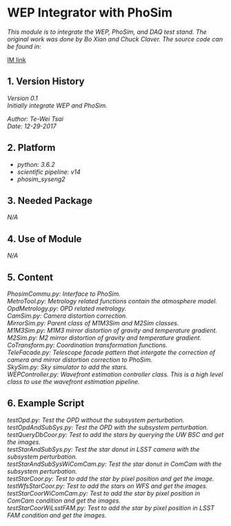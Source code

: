 # WEP Integrator with PhoSim

*This module is to integrate the WEP, PhoSim, and DAQ test stand. The original work was done by Bo Xian and Chuck Claver. The source code can be found in:*

[IM link](https://github.com/bxin/IM)

## 1. Version History

*Version 0.1*
<br/>
*Initially integrate WEP and PhoSim.*

*Author: Te-Wei Tsai*
<br/>
*Date: 12-29-2017*

## 2. Platform

- *python: 3.6.2*
- *scientific pipeline: v14*
- *phosim_syseng2*

## 3. Needed Package

*N/A*

## 4. Use of Module

*N/A*

## 5. Content

*PhosimCommu.py: Interface to PhoSim.*
<br/>
*MetroTool.py: Metrology related functions contain the atmosphere model.*
<br/>
*OpdMetrology.py: OPD related metrology.*
<br/>
*CamSim.py: Camera distortion correction.*
<br/>
*MirrorSim.py: Parent class of M1M3Sim and M2Sim classes.*
<br/>
*M1M3Sim.py: M1M3 mirror distortion of gravity and temperature gradient.*
<br/>
*M2Sim.py: M2 mirror distortion of gravity and temperature gradient.*
<br/>
*CoTransform.py: Coordination transformation functions.*
<br/>
*TeleFacade.py: Telescope facade pattern that intergate the correction of camera and mirror distortion correction to PhoSim.*
<br/>
*SkySim.py: Sky simulator to add the stars.*
<br/>
*WEPController.py: Wavefront estimation controller class. This is a high level class to use the wavefront estimation pipeline.*

## 6. Example Script

*testOpd.py: Test the OPD without the subsystem perturbation.*
<br/>
*testOpdAndSubSys.py: Test the OPD with the subsystem perturbation.*
<br/>
*testQueryDbCoor.py: Test to add the stars by querying the UW BSC and get the images.*
<br/>
*testStarAndSubSys.py: Test the star donut in LSST camera with the subsystem perturbation.*
<br/>
*testStarAndSubSysWiComCam.py: Test the star donut in ComCam with the subsystem perturbation.*
<br/>
*testStarCoor.py: Test to add the star by pixel position and get the image.*
<br/>
*testWfsStarCoor.py: Test to add the stars on WFS and get the images.*
<br/>
*testStarCoorWiComCam.py: Test to add the star by pixel position in ComCam condition and get the images.*
<br/>
*testStarCoorWiLsstFAM.py: Test to add the star by pixel position in LSST FAM condition and get the images.*